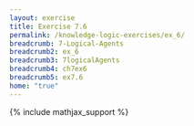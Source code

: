 ```yaml
---
layout: exercise
title: Exercise 7.6
permalink: /knowledge-logic-exercises/ex_6/
breadcrumb: 7-Logical-Agents
breadcrumb2: ex_6
breadcrumb3: 7logicalAgents
breadcrumb4: ch7ex6
breadcrumb5: ex7.6
home: "true"
---
```


{% include mathjax_support %}


